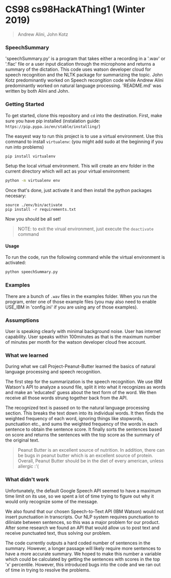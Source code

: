 # CS98 cs98HackAThing1 (Winter 2019)
> Andrew Alini, John Kotz

### SpeechSummary

'speechSummary.py' is a program that takes either a recording in a '.wav' or '.flac' file or a user input dication through
the microphone and returns a summary of the dictation. This code uses watson developer cloud for speech recognition and 
the NLTK package for summarizing the topic. John Kotz predominantly worked on Speech recongition code while Andrew Alini 
predominantly worked on natural language processing. 'README.md' was written by both Alini and John.

### Getting Started
To get started, clone this repository and `cd` into the destination.
First, make sure you have pip installed (instalation guide: `https://pip.pypa.io/en/stable/installing/`)

The easyest way to run this project is to use a virtual environment. Use this command to install `virtualenv`: (you might add sudo at the beginning if you run into problems)
```bash
pip install virtualenv
```

Setup the local virtual environment. This will create an env folder in the current directory which will act as your virtual environment:
```bash
python -m virtualenv env
```

Once that's done, just activate it and then install the python packages necesary:
```
source ./env/bin/activate
pip install -r requirements.txt
```

Now you should be all set!

> NOTE: to exit the virual environment, just execute the `deactivate` command

#### Usage

To run the code, run the following command while the virtual environment is activated:
```bash
python speechSummary.py
```

### Examples

There are a bunch of `.wav` files in the examples folder. When you run the program, enter one of those example files (you may also need to enable USE_IBM in 'config.ini' if you are using any of those examples).

### Assumptions

User is speaking clearly with minimal background noise. 
User has internet capability.
User speaks within 100minutes as that is the maximum number of minutes per month for the watson developer cloud free account.

### What we learned
During what we call Project-Peanut-Butter learned the basics of natural language processing and speech recognition.

The first step for the summarization is the speech recognition. We use IBM Watson's API to analyze a sound file, split it into what it recognizes as words and make an 'educated' guess about the text form of the word. We then receive all those words strung together back from the API.

The recognized text is passed on to the natural language processing section. This breaks the text down into its individual words. It then finds the weighted frequency of each word, ignoring things like stopwords, punctuation etc., and sums the weighted frequency of the words in each sentence to obtain the sentence score. It finally sorts the sentences based on score and returns the sentences with the top score as the summary of the original text.

> Peanut Butter is an excellent source of nutrition. In addition, there can be bugs in peanut butter which is an excellent source of protein. Overall, Peanut Butter should be in the diet of every american, unless allergic :'( 

### What didn't work
Unfortunately, the default Google Speech API seemed to have a maximum time limit on its use, so we spent a lot of time trying to figure out why it would only recognize some of the message.

We also found that our chosen Speech-to-Text API (IBM Watson) would not insert punctuation in transcripts. Our NLP system requires punctuation to diliniate between sentences, so this was a major problem for our product. After some research we found an API that would allow us to post text and receive punctuated text, thus solving our problem.

The code currently outputs a hard coded number of sentences in the summary. However, a longer passage will likely require more sentences to have a more accurate summary.
We hoped to make this number a variable which could be calculated by getting the sentences with scores in the top 'x' percentile. However, this introduced bugs into the
code and we ran out of time in trying to resolve the problems.